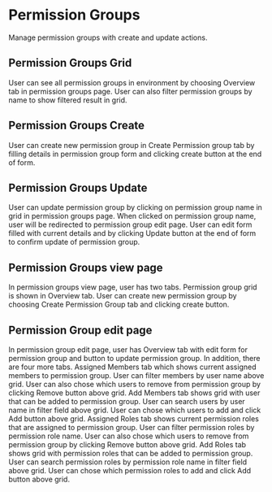 # Permission Groups

Manage permission groups with create and update actions.

## Permission Groups Grid

User can see all permission groups in environment by choosing Overview tab in permission groups page.
User can also filter permission groups by name to show filtered result in grid.

## Permission Groups Create

User can create new permission group in Create Permission group tab by filling details in permission group form and clicking create button at the end of form.

## Permission Groups Update

User can update permission group by clicking on permission group name in grid in permission groups page. When clicked on permission group name, user will be redirected to permission group edit page.
User can edit form filled with current details and by clicking Update button at the end of form to confirm update of permission group.

## Permission Groups view page

In permission groups view page, user has two tabs.
Permission group grid is shown in Overview tab.
User can create new permission group by choosing Create Permission Group tab and clicking create button.

## Permission Group edit page

In permission group edit page, user has Overview tab with edit form for permission group and button to update permission group.
In addition, there are four more tabs.
Assigned Members tab which shows current assigned members to permission group. User can filter members by user name above grid. User can also chose which users to remove from permission group by clicking Remove button above grid.
Add Members tab shows grid with user that can be added to permission group. User can search users by user name in filter field above grid. User can chose which users to add and click Add button above grid.
Assigned Roles tab shows current permission roles that are assigned to permission group. User can filter permission roles by permission role name. User can also chose which users to remove from permission group by clicking Remove button above grid.
Add Roles tab shows grid with permission roles that can be added to permission group. User can search permission roles by permission role name in filter field above grid. User can chose which permission roles to add and click Add button above grid.